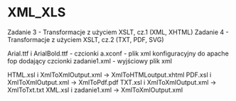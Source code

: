 # XML_XLS
Zadanie 3 - Transformacje z użyciem XSLT, cz.1 (XML, XHTML)
Zadanie 4 - Transformacje z użyciem XSLT, cz.2 (TXT, PDF, SVG)

Arial.ttf i ArialBold.ttf - czcionki
a.xconf - plik xml konfiguracyjny do apache fop dodający czcionki
zadanie1.xml - wyjściowy plik xml

HTML.xsl i XmlToXmlOutput.xml -> XmlToHTMLoutput.xhtml
PDF.xsl i XmlToXmlOutput.xml -> XmlToPdf.pdf
TXT.xsl i XmlToXmlOutput.xml -> XmlToTxt.txt
XML.xsl i zadanie1.xml -> XmlToXmlOutput.xml
